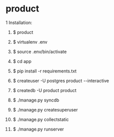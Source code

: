 # product

1 Installation:

1) $ product

2) $ virtualenv .env

3) $ source .env/bin/activate

4) $ cd app

5) $ pip install -r requirements.txt

6) $ createuser -U postgres product --interactive

7) $ createdb -U product product

8) $ ./manage.py syncdb

9) $ ./manage.py createsuperuser

10) $ ./manage.py collectstatic

11) $ ./manage.py runserver


